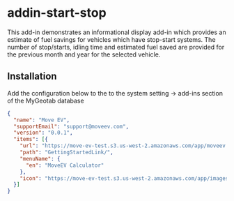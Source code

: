 # addin-start-stop

This add-in demonstrates an informational display add-in which provides an estimate of fuel savings for vehicles which have stop-start systems. The number of stop/starts, idling time and estimated fuel saved are provided for the previous month and year for the selected vehicle.

## Installation
Add the configuration below to the to the system setting -> add-ins section of the MyGeotab database

```json
{
  "name": "Move EV",
  "supportEmail": "support@moveev.com",
  "version": "0.0.1",
  "items": [{
    "url": "https://move-ev-test.s3.us-west-2.amazonaws.com/app/moveev.html",
    "path": "GettingStartedLink/",
    "menuName": {
      "en": "MoveEV Calculator"
    },
    "icon": "https://move-ev-test.s3.us-west-2.amazonaws.com/app/images/icon.svg"
  }]
}
```